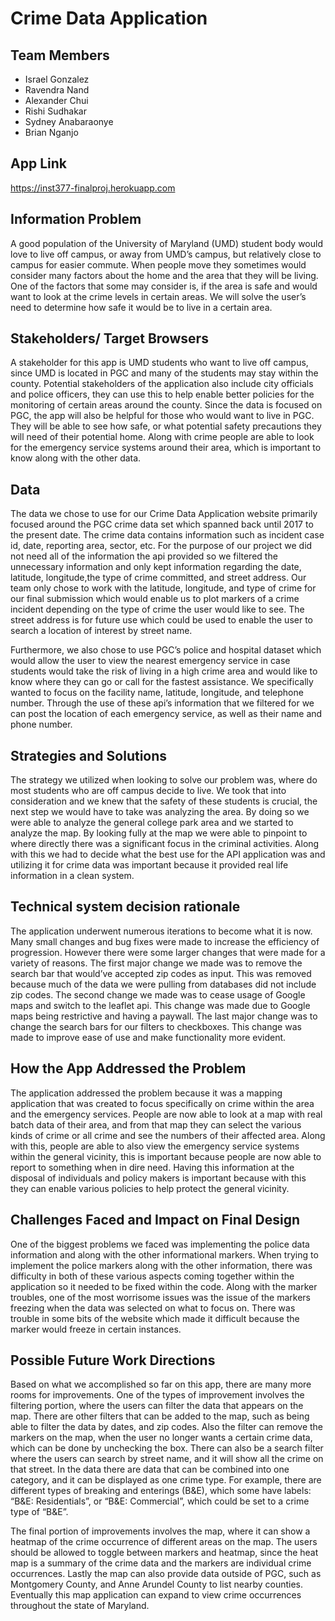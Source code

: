 # Crime Data Application

## Team Members

* Israel Gonzalez
* Ravendra Nand
* Alexander Chui
* Rishi Sudhakar
* Sydney Anabaraonye
* Brian Nganjo

## App Link

<https://inst377-finalproj.herokuapp.com>

## Information Problem

A good population of the University of Maryland (UMD) student body would love to live off campus, or away from UMD’s campus, but relatively close to campus for easier commute. When people move they sometimes would consider many factors about the home and the area that they will be living. One of the factors that some may consider is, if the area is safe and would want to look at the crime levels in certain areas. We will solve the user’s need to determine how safe it would be to live in a certain area.

## Stakeholders/ Target Browsers

A stakeholder for this app is  UMD students who want to live off campus, since UMD is located in PGC and many of the students may stay within the county. Potential stakeholders of the application also include city officials and police officers, they can use this to help enable better policies for the monitoring of certain areas around the county. Since the data is focused on PGC, the app will also be helpful for those who would want to live in PGC. They will be able to see how safe, or what potential safety precautions they will need of their potential home. Along with crime people are able to look for the emergency service systems around their area, which is important to know along with the other data.

## Data

The data we chose to use for our Crime Data Application website primarily focused around the PGC crime data set which spanned back until 2017 to the present date. The crime data contains information such as incident case id, date, reporting area, sector, etc. For the purpose of our project we did not need all of the information the api provided so we filtered the unnecessary information and only kept information regarding the date, latitude, longitude,the type of crime committed, and street address. Our team only chose to work with the latitude, longitude, and type of crime for our final submission which would enable us to plot markers of a crime incident depending on the type of crime the user would like to see. The street address is for future use which could be used to enable the user to search a location of interest by street name.

Furthermore, we also chose to use PGC’s police and hospital dataset which would allow the user to view the nearest emergency service in case students would take the risk of living in a high crime area and would like to know where they can go or call for the fastest assistance. We specifically wanted to focus on the facility name, latitude, longitude, and telephone number. Through the use of these api’s information that we filtered for we can post the location of each emergency service, as well as their name and phone number.

## Strategies and Solutions

The strategy we utilized when looking to solve our problem was, where do most students who are off campus decide to live. We took that into consideration and we knew that the safety of these students is crucial, the next step we would have to take was analyzing the area. By doing so we were able to analyze the general college park area and we started to analyze the map. By looking fully at the map we were able to pinpoint to where directly there was a significant focus in the criminal activities. Along with this we had to decide what the best use for the API application was and utilizing it for crime data was important because it provided real life information in a clean system.

## Technical system decision rationale

The application underwent numerous iterations to become what it is now. Many small changes and bug fixes were made to increase the efficiency of progression. However there were some larger changes that were made for a variety of reasons. The first major change we made was to remove the search bar that would’ve accepted zip codes as input. This was removed because much of the data we were pulling from databases did not include zip codes. The second change we made was to cease usage of Google maps and switch to the leaflet api. This change was made due to Google maps being restrictive and having a paywall. The last major change was to change the search bars for our filters to checkboxes. This change was made to improve ease of use and make functionality more evident.

## How the App Addressed the Problem

The application addressed the problem because it was a mapping application that was created to focus specifically on crime within the area and the emergency services. People are now able to look at a map with real batch data of their area, and from that map they can select the various kinds of crime or all crime and see the numbers of their affected area. Along with this, people are able to also view the emergency service systems within the general vicinity, this is important because people are now able to report to something when in dire need. Having this information at the disposal of individuals and policy makers is important because with this they can enable various policies to help protect the general vicinity.

## Challenges Faced and Impact on Final Design

One of the biggest problems we faced was implementing the police data information and along with the other informational markers. When trying to implement the police markers along with the other information, there was difficulty in both of these various aspects coming together within the application so it needed to be fixed within the code. Along with the marker troubles, one of the most worrisome issues was the issue of the markers freezing when the data was selected on what to focus on. There was trouble in some bits of the website which made it difficult because the marker would freeze in certain instances.

## Possible Future Work Directions

Based on what we accomplished so far on this app, there are many more rooms for improvements. One of the types of improvement involves the filtering portion, where the users can filter the data that appears on the map. There are other filters that can be added to the map, such as being able to filter the data by dates, and zip codes. Also the filter can remove the markers on the map, when the user no longer wants a certain crime data, which can be done by unchecking the box. There can also be a search filter where the users can search by street name, and it will show all the crime on that street. In the data there are data that can be combined into one category, and it can be displayed as one crime type. For example, there are different types of breaking and enterings (B&E), which some have labels: “B&E: Residentials”, or “B&E: Commercial”, which could be set to a crime type of “B&E”.

The final portion of improvements involves the map, where it can show a heatmap of the crime occurrence of different areas on the map. The users should be allowed to toggle between markers and heatmap, since the heat map is a summary of the crime data and the markers are individual crime occurrences. Lastly the map can also provide data outside of PGC, such as Montgomery County, and  Anne Arundel County to list nearby counties. Eventually this map application can expand to view crime occurrences throughout the state of Maryland.
